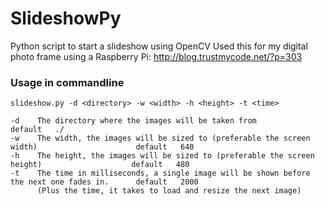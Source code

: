 # SlideshowPy
Python script to start a slideshow using OpenCV
Used this for my digital photo frame using a Raspberry Pi: http://blog.trustmycode.net/?p=303

### Usage in commandline

```
slideshow.py -d <directory> -w <width> -h <height> -t <time>

-d    The directory where the images will be taken from                                         default   ./
-w    The width, the images will be sized to (preferable the screen width)                      default   640
-h    The height, the images will be sized to (preferable the screen height)                    default   480
-t    The time in milliseconds, a single image will be shown before the next one fades in.      default   2000
      (Plus the time, it takes to load and resize the next image)
```
